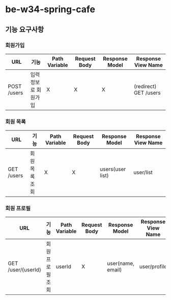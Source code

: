 # be-w34-spring-cafe

## 기능 요구사항

### 회원가입


| URL         | 기능            | Path Variable | Request Body | Response Model | Response View Name    |
|-------------|---------------|---------------|--------------|----------------|-----------------------|
| POST /users | 입력 정보로 회원가입   | X             | X            | X              | (redirect) GET /users |


### 회원 목록

| URL        | 기능       | Path Variable | Request Body | Response Model   | Response View Name |
|------------|----------|---------------|--------------|------------------|--------------------|
| GET /users | 회원 목록 조회 | X             | X            | users(user list) | user/list          |

### 회원 프로필

| URL                | 기능        | Path Variable | Request Body | Response Model    | Response View Name |
|--------------------|-----------|---------------|--------------|-------------------|--------------------|
| GET /user/{userId} | 회원 프로필 조회 | userId        | X            | user(name, email) | user/profile       |

